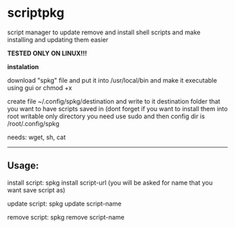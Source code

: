 # scriptpkg
script manager to update remove and install shell scripts and make installing and updating them easier

**TESTED ONLY ON LINUX!!!**

**instalation**

download "spkg" file and put it into /usr/local/bin and make it executable using gui or chmod +x

create file  ~/.config/spkg/destination and write to it destination folder that you want to have scripts saved in (dont forget if you want to install them into root writable only directory you need use sudo and then config dir is /root/.config/spkg

needs: wget, sh, cat

---------------------------------------------------------------------------------
Usage:
---------------------------------------------------------------------------------

install script:
spkg install script-url (you will be asked for name that you want save script as)

update script:
spkg update script-name

remove script:
spkg remove script-name

